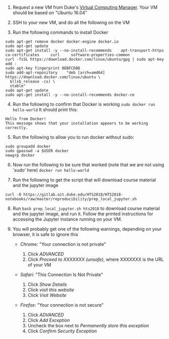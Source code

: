 

1. Request a new VM from Duke's [Virtual Computing Manager](https://oit.duke.edu/help/articles/vcm-how-use-virtual-computing-manager).  Your VM should be based on "Ubuntu 16.04"

2. SSH to your new VM, and do all the following on the VM

3. Run the following commands to install Docker
```
sudo apt-get remove docker docker-engine docker.io
sudo apt-get update
sudo apt-get install -y --no-install-recommends    apt-transport-https     ca-certificates     curl     software-properties-common
curl -fsSL https://download.docker.com/linux/ubuntu/gpg | sudo apt-key add -
sudo apt-key fingerprint 0EBFCD88
sudo add-apt-repository    "deb [arch=amd64] https://download.docker.com/linux/ubuntu \
  $(lsb_release -cs) \
  stable"
sudo apt-get update
sudo apt-get install -y --no-install-recommends docker-ce
```

4. Run the following to confirm that Docker is working `sudo docker run hello-world` It should print this:
```
Hello from Docker!
This message shows that your installation appears to be working correctly.
```

5. Run the following to allow you to run docker without sudo:
``` 
sudo groupadd docker
sudo gpasswd -a $USER docker
newgrp docker
```

6. Now run the following to be sure that worked (note that we are not using 'sudo' here) `docker run hello-world`

7. Run the following to get the script that will download course material and the jupyter image
```
curl -O https://gitlab.oit.duke.edu/HTS2018/HTS2018-notebooks/raw/master/reproducibility/prep_local_jupyter.sh
```

8. Run `bash prep_local_jupyter.sh hts2018`  to download course material and the jupyter image, and run it. Follow the printed instructions for accessing the Jupyter instance running on your VM.

9. You will probably get one of the following warnings, depending on your browser, it is safe to ignore this

	- *Chrome*: "Your connection is not private"
	  1. Click *ADVANCED*
	  2. Click *Proceed to XXXXXXX (unsafe)*, where XXXXXXX is the URL of your VM

	- *Safari*: "This Connection Is Not Private"
	  1. Click *Show Details*
	  2. Click *visit this website*
	  3. Click *Visit Website*

	- *Firefox*: "Your connection is not secure"
	  1. Click *ADVANCED*
	  2. Click *Add Exception*
	  3. Uncheck the box next to *Permanently store this exception*
	  4. Click *Confirm Security Exception*
